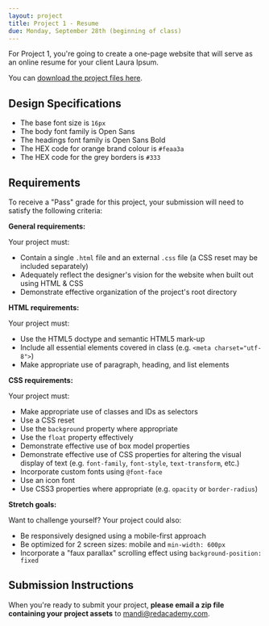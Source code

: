 ```yaml
---
layout: project
title: Project 1 - Resume
due: Monday, September 28th (beginning of class)
---
```


For Project 1, you're going to create a one-page website that will serve as an online resume for your client Laura Ipsum.

You can [download the project files here](/public/files/projects/project-01.zip).

## Design Specifications

- The base font size is `16px`
- The body font family is Open Sans
- The headings font family is Open Sans Bold
- The HEX code for orange brand colour is `#feaa3a`
- The HEX code for the grey borders is `#333`

## Requirements

To receive a "Pass" grade for this project, your submission will need to satisfy the following criteria:

**General requirements:**

Your project must:

- Contain a single `.html` file and an external `.css` file (a CSS reset may be included separately)
- Adequately reflect the designer's vision for the website when built out using HTML & CSS
- Demonstrate effective organization of the project's root directory

**HTML requirements:**

Your project must:

- Use the HTML5 doctype and semantic HTML5 mark-up
- Include all essential elements covered in class (e.g. `<meta charset="utf-8">`)
- Make appropriate use of paragraph, heading, and list elements

**CSS requirements:**

Your project must:

- Make appropriate use of classes and IDs as selectors
- Use a CSS reset
- Use the `background` property where appropriate
- Use the `float` property effectively
- Demonstrate effective use of box model properties
- Demonstrate effective use of CSS properties for altering the visual display of text (e.g. `font-family`, `font-style`, `text-transform`, etc.)
- Incorporate custom fonts using `@font-face`
- Use an icon font
- Use CSS3 properties where appropriate (e.g. `opacity` or `border-radius`)

**Stretch goals:**

Want to challenge yourself? Your project could also:

- Be responsively designed using a mobile-first approach
- Be optimized for 2 screen sizes: mobile and `min-width: 600px`
- Incorporate a "faux parallax" scrolling effect using `background-position: fixed`

## Submission Instructions

When you're ready to submit your project, **please email a zip file containing your project assets** to [mandi@redacademy.com](mailto:mandi@redacademy.com).
